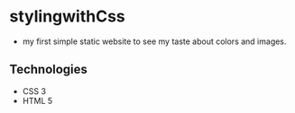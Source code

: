 # stylingwithCss
* my first simple static website to see my taste about colors and images.

## Technologies
* CSS 3
* HTML 5
